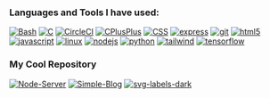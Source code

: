<h3 align="left">Languages and Tools I have used:</h3>
<p align="left">
  
[![Bash](https://svg-labels-dark.herokuapp.com/svg?text=Bash&dimtheme=true&bgcolor=000000)](https://github.com/topics/bash)
[![C](https://svg-labels-dark.herokuapp.com/svg?text=C&dimtheme=true&bgcolor=283593)](https://github.com/topics/c)
[![CircleCI](https://svg-labels-dark.herokuapp.com/svg?text=CircleCI&dimtheme=true&bgcolor=37474F)](https://circleci.com/)
[![CPlusPlus](https://svg-labels-dark.herokuapp.com/svg?text=CPlusPlus&dimtheme=true&bgcolor=00549D)](https://github.com/topics/cpp)
[![CSS](https://svg-labels-dark.herokuapp.com/svg?text=CSS&dimtheme=true&bgcolor=0277BD)](https://github.com/topics/css)
[![express](https://svg-labels-dark.herokuapp.com/svg?text=express&dimtheme=true&bgcolor=f7df1e)](https://github.com/topics/express)
[![git](https://svg-labels-dark.herokuapp.com/svg?text=git&dimtheme=true&bgcolor=f1502f)](https://git-scm.com/)
[![html5](https://svg-labels-dark.herokuapp.com/svg?text=html5&dimtheme=true&bgcolor=e34c26)](https://github.com/topics/html5)
[![javascript](https://svg-labels-dark.herokuapp.com/svg?text=javascript&dimtheme=true&bgcolor=f7df1e)](https://github.com/topics/javascript)
[![linux](https://svg-labels-dark.herokuapp.com/svg?text=linux&dimtheme=true&bgcolor=FFC557)](https://github.com/topics/linux)
[![nodejs](https://svg-labels-dark.herokuapp.com/svg?text=nodejs&dimtheme=true&bgcolor=3c873a)](https://github.com/topics/nodejs)
[![python](https://svg-labels-dark.herokuapp.com/svg?text=python&dimtheme=true&bgcolor=4b8bbe)](https://github.com/topics/python)
[![tailwind](https://svg-labels-dark.herokuapp.com/svg?text=tailwind&dimtheme=true&bgcolor=3b8df8)](https://github.com/topics/tailwind)
[![tensorflow](https://svg-labels-dark.herokuapp.com/svg?text=tensorflow&dimtheme=true&bgcolor=FFA800)](https://github.com/topics/tensorflow)
</p>

<h3 align="left">My Cool Repository<br></h3>

[![Node-Server](https://github-readme-stats.vercel.app/api/pin/?username=BenCinn&repo=Node-Server)](../../../Node-Server/)
[![Simple-Blog](https://github-readme-stats.vercel.app/api/pin/?username=BenCinn&repo=Simple-Blog)](../../../Simple-Blog/)
[![svg-labels-dark](https://github-readme-stats.vercel.app/api/pin/?username=BenCinn&repo=svg-labels-dark)](../../../svg-labels-dark/)
